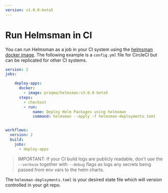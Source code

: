 ```yaml
---
version: v3.0.0-beta5
---
```


# Run Helmsman in CI

You can run Helmsman as a job in your CI system using the [helmsman docker image](https://hub.docker.com/r/praqma/helmsman/).
The following example is a `config.yml` file for CircleCI but can be replicated for other CI systems.

```yaml
version: 2
jobs:

    deploy-apps:
      docker:
        - image: praqma/helmsman:v3.0.0-beta5
      steps:
        - checkout
        - run:
            name: Deploy Helm Packages using helmsman
            command: helmsman --apply -f helmsman-deployments.toml


workflows:
  version: 2
  build:
    jobs:
      - deploy-apps
```

> IMPORTANT: If your CI build logs are publicly readable, don't use the `--verbose` together with `--debug` flags as logs any secrets being passed from env vars to the helm charts.

The `helmsman-deployments.toml` is your desired state file which will version controlled in your git repo.
